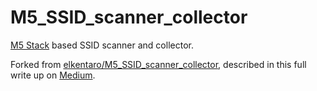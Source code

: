 # M5_SSID_scanner_collector

[M5 Stack](https://m5stack.com/) based SSID scanner and collector.

Forked from [elkentaro/M5_SSID_scanner_collector](https://github.com/elkentaro/M5_SSID_scanner_collector),
described in this full write up on [Medium](https://medium.com/p/3a1dd1eaf3c2).
